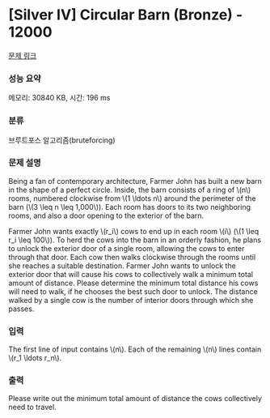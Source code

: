 # [Silver IV] Circular Barn (Bronze) - 12000 

[문제 링크](https://www.acmicpc.net/problem/12000) 

### 성능 요약

메모리: 30840 KB, 시간: 196 ms

### 분류

브루트포스 알고리즘(bruteforcing)

### 문제 설명

<p>Being a fan of contemporary architecture, Farmer John has built a new barn in the shape of a perfect circle. Inside, the barn consists of a ring of \(n\) rooms, numbered clockwise from \(1 \ldots n\) around the perimeter of the barn (\(3 \leq n \leq 1,000\)). Each room has doors to its two neighboring rooms, and also a door opening to the exterior of the barn.</p>

<p>Farmer John wants exactly \(r_i\) cows to end up in each room \(i\) (\(1 \leq r_i \leq 100\)). To herd the cows into the barn in an orderly fashion, he plans to unlock the exterior door of a single room, allowing the cows to enter through that door. Each cow then walks clockwise through the rooms until she reaches a suitable destination. Farmer John wants to unlock the exterior door that will cause his cows to collectively walk a minimum total amount of distance. Please determine the minimum total distance his cows will need to walk, if he chooses the best such door to unlock. The distance walked by a single cow is the number of interior doors through which she passes.</p>

### 입력 

 <p>The first line of input contains \(n\). Each of the remaining \(n\) lines contain \(r_1 \ldots r_n\).</p>

### 출력 

 <p>Please write out the minimum total amount of distance the cows collectively need to travel.</p>

